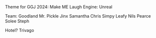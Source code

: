 Theme for GGJ 2024: Make ME Laugh
Engine: Unreal

Team:
Goodland
Mr. Pickle
Jinx
Samantha
Chris
Simpy
Leafy
Nils
Pearce
Solee
Steph

Hotel? Trivago
